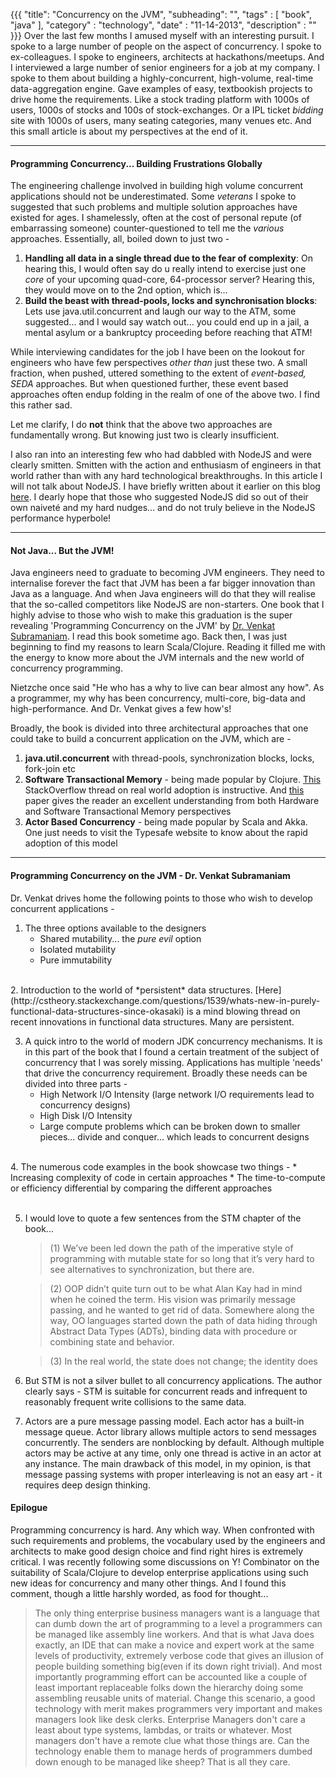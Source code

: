 {{{
    "title": "Concurrency on the JVM",
    "subheading": "",
    "tags" : [ "book", "java" ],
    "category" : "technology",
    "date" : "11-14-2013",
    "description" : ""
}}}
Over the last few months I amused myself with an interesting pursuit. I spoke to a large number of people on the aspect of concurrency. I spoke to ex-colleagues. I spoke to engineers, architects at hackathons/meetups. And I interviewed a large number of senior engineers for a job at my company. I spoke to them about building a highly-concurrent, high-volume, real-time data-aggregation engine. Gave examples of easy, textbookish projects to drive home the requirements. Like a stock trading platform with 1000s of users, 1000s of stocks and 100s of stock-exchanges. Or a IPL ticket *bidding* site with 1000s of users, many seating categories, many venues etc. And this small article is about my perspectives at the end of it.

<hr>

#### Programming Concurrency... Building Frustrations Globally
The engineering challenge involved in building high volume concurrent applications should not be underestimated. Some *veterans* I spoke to suggested that such problems and multiple solution approaches have existed for ages. I shamelessly, often at the cost of personal repute (of embarrassing someone) counter-questioned to tell me the *various* approaches. Essentially, all, boiled down to just two - 

1. **Handling all data in a single thread due to the fear of complexity**: On hearing this, I would often say do u really intend to exercise just one *core* of your upcoming quad-core, 64-processor server? Hearing this, they would move on to the 2nd option, which is...
2. **Build the beast with thread-pools, locks and synchronisation blocks**: Lets use java.util.concurrent and laugh our way to the ATM, some suggested... and I would say watch out... you could end up in a jail, a mental asylum or a bankruptcy proceeding before reaching that ATM!

While interviewing candidates for the job I have been on the lookout for engineers who have few perspectives *other than* just these two. A small fraction, when pushed, uttered something to the extent of *event-based, SEDA* approaches. But when questioned further, these event based approaches often endup folding in the realm of one of the above two. I find this rather sad. 

Let me clarify, I do **not** think that the above two approaches are fundamentally wrong. But knowing just two is clearly insufficient. 

I also ran into an interesting few who had dabbled with NodeJS and were clearly smitten. Smitten with the action and enthusiasm of engineers in that world rather than with any hard technological breakthroughs. In this article I will not talk about NodeJS. I have briefly written about it earlier on this blog [here](http://bharathwrites.in/posts/the-bleeding-edge-of-an-application/). I dearly hope that those who suggested NodeJS did so out of their own naiveté and my hard nudges... and do not truly believe in the NodeJS performance hyperbole!

<hr>

#### Not Java... But the JVM!
Java engineers need to graduate to becoming JVM engineers. They need to internalise forever the fact that JVM has been a far bigger innovation than Java as a language. And when Java engineers will do that they will realise that the so-called competitors like NodeJS are non-starters. One book that I highly advise to those who wish to make this graduation is the super revealing 'Programming Concurrency on the JVM' by [Dr. Venkat Subramaniam](https://twitter.com/venkat_s). I read this book sometime ago. Back then, I was just beginning to find my reasons to learn Scala/Clojure. Reading it filled me with the energy to know more about the JVM internals and the new world of concurrency programming. 

Nietzche once said "He who has a why to live can bear almost any how". As a programmer, my why has been concurrency, multi-core, big-data and high-performance. And Dr. Venkat gives a few how's!

Broadly, the book is divided into three architectural approaches that one could take to build a concurrent application on the JVM, which are -

1. **java.util.concurrent** with thread-pools, synchronization blocks, locks, fork-join etc 
2. **Software Transactional Memory** - being made popular by Clojure. [This](http://stackoverflow.com/questions/209751/any-real-world-experience-using-software-transactional-memory) StackOverflow thread on real world adoption is instructive. And [this](http://www.cs.rochester.edu/~sandhya/papers/usenix_login_09.pdf) paper gives the reader an excellent understanding from both Hardware and Software Transactional Memory perspectives
3. **Actor Based Concurrency** - being made popular by Scala and Akka. One just needs to visit the Typesafe website to know about the rapid adoption of this model

<hr>

#### Programming Concurrency on the JVM - Dr. Venkat Subramaniam
Dr. Venkat drives home the following points to those who wish to develop concurrent applications -

1. The three options available to the designers
	* Shared mutability... the *pure evil* option
	* Isolated mutability
	* Pure immutability   
<br />
2. Introduction to the world of *persistent* data structures. [Here](http://cstheory.stackexchange.com/questions/1539/whats-new-in-purely-functional-data-structures-since-okasaki) is a mind blowing thread on recent innovations in functional data structures. Many are persistent.

3. A quick intro to the world of modern JDK concurrency mechanisms. It is in this part of the book that I found a certain treatment of the subject of concurrency that I was sorely missing. Applications has multiple 'needs' that drive the concurrency requirement. Broadly these needs can be divided into three parts -
	* High Network I/O Intensity (large network I/O requirements lead to concurrency designs)
	* High Disk I/O Intensity
	* Large compute problems which can be broken down to smaller pieces... divide and conquer... which leads to concurrent designs   
<br />	
4. The numerous code examples in the book showcase two things -
	* Increasing complexity of code in certain approaches
	* The time-to-compute or efficiency differential by comparing the different approaches
<br />
<br />

5. I would love to quote a few sentences from the STM chapter of the book...

	> (1) We’ve been led down the path of the imperative style of programming with mutable state for so long that it’s very hard to see alternatives to synchronization, but there are.
	
	> (2) OOP didn’t quite turn out to be what Alan Kay had in mind when he coined the term. His vision was primarily message passing, and he wanted to get rid of data. Somewhere along the way, OO languages started down the path of data hiding through Abstract Data Types (ADTs), binding data with procedure or combining state and behavior.	
	
	> (3) In the real world, the state does not change; the identity does
	
6. But STM is not a silver bullet to all concurrency applications. The author clearly says - STM is suitable for concurrent reads and infrequent to reasonably frequent write collisions to the same data.

7. Actors are a pure message passing model. Each actor has a built-in message queue. Actor library allows multiple actors to send messages concurrently. The senders are nonblocking by default. Although multiple actors may be active at any time, only one thread is active in an actor at any instance. The main drawback of this model, in my opinion, is that message passing systems with proper interleaving is not an easy art - it requires deep design thinking. 

#### Epilogue
Programming concurrency is hard. Any which way. When confronted with such requirements and problems, the vocabulary used by the engineers and architects to make good design choice and find right hires is extremely critical. I was recently following some discussions on Y! Combinator on the suitability of Scala/Clojure to develop enterprise applications using such new ideas for concurrency and many other things. And I found this comment, though a little harshly worded, as food for thought...

> The only thing enterprise business managers want is a language that can dumb down the art of programming to a level a programmers can be managed like assembly line workers. And that is what Java does exactly, an IDE that can make a novice and expert work at the same levels of productivity, extremely verbose code that gives an illusion of people building something big(even if its down right trivial). And most importantly programming effort can be accounted like a couple of least important replaceable folks down the hierarchy doing some assembling reusable units of material. Change this scenario, a good technology with merit makes programmers very important and makes managers look like desk clerks. Enterprise Managers don't care a least about type systems, lambdas, or traits or whatever. Most managers don't have a remote clue what those things are. Can the technology enable them to manage herds of programmers dumbed down enough to be managed like sheep? That is all they care.